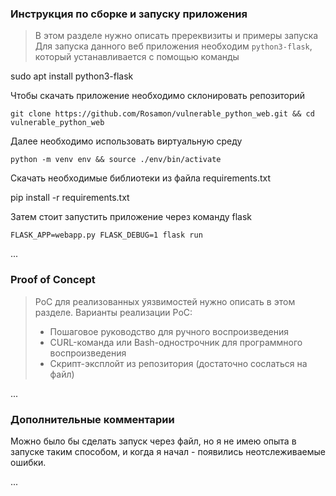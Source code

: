 ### Инструкция по сборке и запуску приложения
> В этом разделе нужно описать пререквизиты и примеры запуска
Для запуска данного веб приложения необходим `python3-flask`, который устанавливается с помощью команды

sudo apt install python3-flask

Чтобы скачать приложение необходимо склонировать репозиторий

`git clone https://github.com/Rosamon/vulnerable_python_web.git && cd vulnerable_python_web`


Далее необходимо использовать виртуальную среду

`python -m venv env && source ./env/bin/activate`

Скачать необходимые библиотеки из файла requirements.txt

pip install -r requirements.txt

Затем стоит запустить приложение через команду flask

`FLASK_APP=webapp.py FLASK_DEBUG=1 flask run`

...

### Proof of Concept
> PoC для реализованных уязвимостей нужно описать в этом разделе. Варианты реализации PoC:
> - Пошаговое руководство для ручного воспроизведения
> - CURL-команда или Bash-однострочник для программного воспроизведения
> - Скрипт-эксплойт из репозитория (достаточно сослаться на файл)

...

### Дополнительные комментарии
Можно было бы сделать запуск через файл, но я не имею опыта в запуске таким способом, и когда я начал - появились неотслеживаемые ошибки.

...
